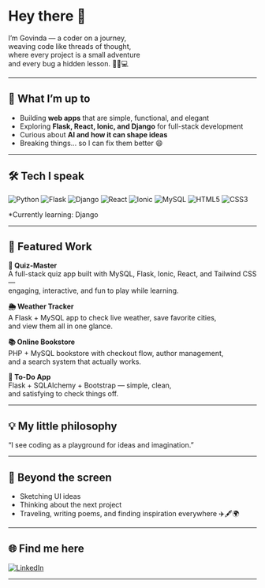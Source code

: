 # Hey there 👋

I’m Govinda — a coder on a journey,  
weaving code like threads of thought,  
where every project is a small adventure  
and every bug a hidden lesson. 🌿🌱💻

---

## 🚀 What I’m up to
- Building **web apps** that are simple, functional, and elegant  
- Exploring **Flask, React, Ionic, and Django** for full-stack development  
- Curious about **AI and how it can shape ideas**  
- Breaking things… so I can fix them better 😄

---

## 🛠 Tech I speak
![Python](https://img.shields.io/badge/Python-3776AB?style=flat-square&logo=python&logoColor=white)
![Flask](https://img.shields.io/badge/Flask-000000?style=flat-square&logo=flask&logoColor=white)
![Django](https://img.shields.io/badge/Django-092E20?style=flat-square&logo=django&logoColor=white)
![React](https://img.shields.io/badge/React-61DAFB?style=flat-square&logo=react&logoColor=black)
![Ionic](https://img.shields.io/badge/Ionic-3880FF?style=flat-square&logo=ionic&logoColor=white)
![MySQL](https://img.shields.io/badge/MySQL-005C84?style=flat-square&logo=mysql&logoColor=white)
![HTML5](https://img.shields.io/badge/HTML5-E34F26?style=flat-square&logo=html5&logoColor=white)
![CSS3](https://img.shields.io/badge/CSS3-1572B6?style=flat-square&logo=css3&logoColor=white)

*Currently learning: Django

---

## 📌 Featured Work

**🧩 Quiz-Master**  
A full-stack quiz app built with MySQL, Flask, Ionic, React, and Tailwind CSS —  
engaging, interactive, and fun to play while learning.

**🌦 Weather Tracker**  
A Flask + MySQL app to check live weather, save favorite cities,  
and view them all in one glance.  

**📚 Online Bookstore**  
PHP + MySQL bookstore with checkout flow, author management,  
and a search system that actually works.  

**📝 To-Do App**  
Flask + SQLAlchemy + Bootstrap — simple, clean,  
and satisfying to check things off.  

---

## 💡 My little philosophy
“I see coding as a playground for ideas and imagination.”

---

## 🌱 Beyond the screen
- Sketching UI ideas  
- Thinking about the next project  
- Traveling, writing poems, and finding inspiration everywhere ✈️🖋️🌍  

---

## 🌐 Find me here
[![LinkedIn](https://img.shields.io/badge/LinkedIn-0A66C2?style=flat-square&logo=linkedin&logoColor=white)](www.linkedin.com/in/govinda-sapkota-b278662b)




---


